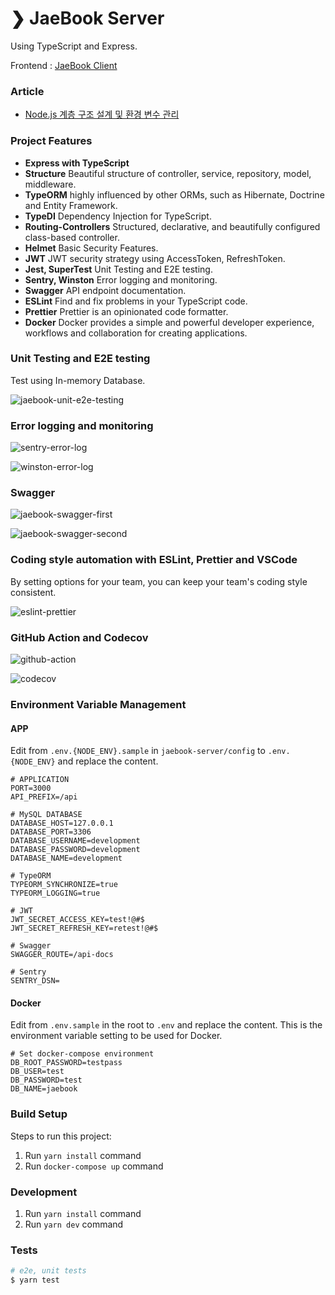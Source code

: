 # ❯ JaeBook Server

Using TypeScript and Express.

Frontend : [JaeBook Client](https://github.com/JHyeok/jaebook-client)

### Article

- [Node.js 계층 구조 설계 및 환경 변수 관리](https://jhyeok.com/node-backend-structure/)

### Project Features

- **Express with TypeScript**
- **Structure** Beautiful structure of controller, service, repository, model, middleware.
- **TypeORM** highly influenced by other ORMs, such as Hibernate, Doctrine and Entity Framework.
- **TypeDI** Dependency Injection for TypeScript.
- **Routing-Controllers** Structured, declarative, and beautifully configured class-based controller.
- **Helmet** Basic Security Features.
- **JWT** JWT security strategy using AccessToken, RefreshToken.
- **Jest, SuperTest** Unit Testing and E2E testing.
- **Sentry, Winston** Error logging and monitoring.
- **Swagger** API endpoint documentation.
- **ESLint** Find and fix problems in your TypeScript code.
- **Prettier** Prettier is an opinionated code formatter.
- **Docker** Docker provides a simple and powerful developer experience, workflows and collaboration for creating applications.

### Unit Testing and E2E testing

Test using In-memory Database.

![jaebook-unit-e2e-testing](./readme/jaebook-unit-e2e-testing.gif)

### Error logging and monitoring

![sentry-error-log](./readme/sentry-error-log.png)

![winston-error-log](./readme/winston-error-log.png)

### Swagger

![jaebook-swagger-first](./readme/jaebook-swagger-first.png)

![jaebook-swagger-second](./readme/jaebook-swagger-second.png)

### Coding style automation with ESLint, Prettier and VSCode

By setting options for your team, you can keep your team's coding style consistent.

![eslint-prettier](./readme/eslint-prettier.gif)

### GitHub Action and Codecov

![github-action](./readme/github-action.png)

![codecov](./readme/codecov.png)

### Environment Variable Management

#### APP

Edit from `.env.{NODE_ENV}.sample` in `jaebook-server/config` to `.env.{NODE_ENV}` and replace the content.

```env
# APPLICATION
PORT=3000
API_PREFIX=/api

# MySQL DATABASE
DATABASE_HOST=127.0.0.1
DATABASE_PORT=3306
DATABASE_USERNAME=development
DATABASE_PASSWORD=development
DATABASE_NAME=development

# TypeORM
TYPEORM_SYNCHRONIZE=true
TYPEORM_LOGGING=true

# JWT
JWT_SECRET_ACCESS_KEY=test!@#$
JWT_SECRET_REFRESH_KEY=retest!@#$

# Swagger
SWAGGER_ROUTE=/api-docs

# Sentry
SENTRY_DSN=
```

#### Docker

Edit from `.env.sample` in the root to `.env` and replace the content.
This is the environment variable setting to be used for Docker.

```
# Set docker-compose environment
DB_ROOT_PASSWORD=testpass
DB_USER=test
DB_PASSWORD=test
DB_NAME=jaebook
```

### Build Setup

Steps to run this project:

1. Run `yarn install` command
2. Run `docker-compose up` command

### Development

1. Run `yarn install` command
2. Run `yarn dev` command

### Tests

```sh
# e2e, unit tests
$ yarn test
```